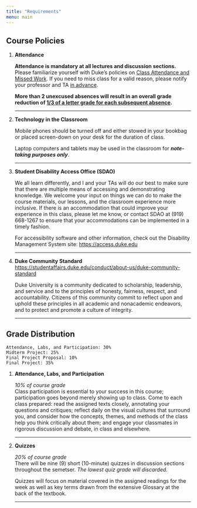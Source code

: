 ```yaml
---
title: "Requirements"
menu: main
---
```


## Course Policies

1. **Attendance**

    **Attendance is mandatory at all lectures and discussion sections.** Please familiarize yourself with Duke’s policies on [Class Attendance and Missed Work](https://trinity.duke.edu/undergraduate/academic-policies/class-attendance-and-missed-work). If you need to miss class for a valid reason, please notify your professor and TA <span style="text-decoration: underline">in advance</span>.

    <div class="notification is-danger"><strong>More than 2 unexcused absences will result in an overall grade reduction of <span style="text-decoration: underline">1/3 of a letter grade for each subsequent absence</span>.</strong></div>
    
    ---

1. **Technology in the Classroom**

    Mobile phones should be turned off and either stowed in your bookbag or placed screen-down on your desk for the duration of class.
    
    Laptop computers and tablets may be used in the classroom for _**note-taking purposes only**_.

    ---

1. **Student Disability Access Office (SDAO)**   

    We all learn differently, and I and your TAs will do our best to make sure that there are multiple means of accessing and demonstrating knowledge. We welcome your input on things we can do to make the course materials, our lessons, and the classroom experience more inclusive. If there is an accommodation that could improve your experience in this class, please let me know, or contact SDAO at (919) 668-1267 to ensure that your accommodations can be implemented in a timely fashion. 
    
    For accessibility software and other information, check out the Disability Management System site: https://access.duke.edu

    ---

1. **Duke Community Standard**   
    https://studentaffairs.duke.edu/conduct/about-us/duke-community-standard

    Duke University is a community dedicated to scholarship, leadership, and service and to the principles of honesty, fairness, respect, and accountability. Citizens of this community commit to reflect upon and uphold these principles in all academic and nonacademic endeavors, and to protect and promote a culture of integrity.

    ---

## Grade Distribution


    Attendance, Labs, and Participation: 30%
    Midterm Project: 25%
    Final Project Proposal: 10%
    Final Project: 35%

1. **Attendance, Labs, and Participation**

    _10% of course grade_   
    Class participation is essential to your success in this course; participation goes beyond merely showing up to class. Come to each class prepared: read the assigned texts closely, annotating your questions and critiques; reflect daily on the visual cultures that surround you, and consider how the concepts, themes, and methods of the class help you think critically about them; and engage your classmates in rigorous discussion and debate, in class and elsewhere.

    ---

2. **Quizzes**

    _20% of course grade_   
    There will be nine (9) short (10-minute) quizzes in discussion sections throughout the semetser. _The lowest quiz grade will discarded._
    
    Quizzes will focus on material covered in the assigned readings for the week as well as key terms drawn from the extensive Glossary at the back of the textbook.

    --- 

